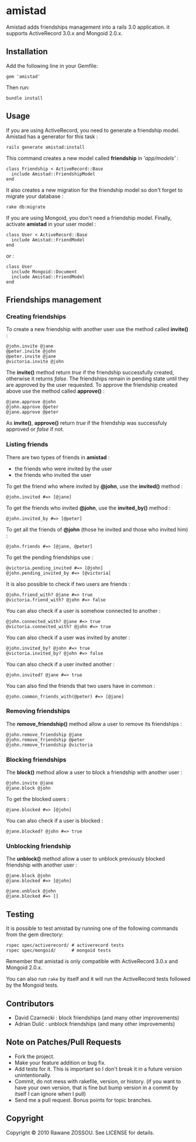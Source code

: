 # amistad #

Amistad adds friendships management into a rails 3.0 application. it supports ActiveRecord 3.0.x and Mongoid 2.0.x.

## Installation ##

Add the following line in your Gemfile:

    gem 'amistad'

Then run:

    bundle install

## Usage ##

If you are using ActiveRecord, you need to generate a friendship model. Amistad has a generator for this task :

    rails generate amistad:install  
    
This command creates a new model called __friendship__ in *'app/models'* :

    class Friendship < ActiveRecord::Base
      include Amistad::FriendshipModel
    end

It also creates a new migration for the friendship model so don't forget to migrate your database :

    rake db:migrate

If you are using Mongoid, you don't need a friendship model. Finally, activate __amistad__ in your user model :

    class User < ActiveRecord::Base  
      include Amistad::FriendModel
    end
    
or :

    class User
      include Mongoid::Document
      include Amistad::FriendModel
    end
    
## Friendships management ##

### Creating friendships ###
To create a new friendship with another user use the method called __invite()__ :

    @john.invite @jane
    @peter.invite @john
    @peter.invite @jane
    @victoria.invite @john
    
The __invite()__ method return *true* if the friendship successfully created, otherwise it returns *false*. The friendships remain in pending state until they are approved by the user requested. To approve the friendship created above use the method called __approve()__ :

    @jane.approve @john
    @john.approve @peter
    @jane.approve @peter
    
As __invite()__, __approve()__ return *true* if the friendship was successfuly approved or *false* if not.

### Listing friends ###

There are two types of friends in __amistad__ :

- the friends who were invited by the user
- the friends who invited the user

To get the friend who where invited by __@john__, use the __invited()__ method :

    @john.invited #=> [@jane]
    
To get the friends who invited __@john__, use the __invited_by()__ method :

    @john.invited_by #=> [@peter]
    
To get all the friends of __@john__ (those he invited and those who invited him) :

    @john.friends #=> [@jane, @peter]
    
To get the pending friendships use :

    @victoria.pending_invited #=> [@john]
    @john.pending_invited_by #=> [@victoria]
    
It is also possible to check if two users are friends :

    @john.friend_with? @jane #=> true
    @victoria.friend_with? @john #=> false

You can also check if a user is somehow connected to another :

    @john.connected_with? @jane #=> true
    @victoria.connected_with? @john #=> true

You can also check if a user was invited by anoter :

    @john.invited_by? @john #=> true
    @victoria.invited_by? @john #=> false

You can also check if a user invited another :

    @john.invited? @jane #=> true

You can also find the friends that two users have in common :

    @john.common_friends_with(@peter) #=> [@jane]
    
### Removing friendships ###

The __remove_friendship()__ method allow a user to remove its friendships :

    @john.remove_friendship @jane
    @john.remove_friendship @peter
    @john.remove_friendship @victoria
    
### Blocking friendships ###

The __block()__ method allow a user to block a friendship with another user :

    @john.invite @jane
    @jane.block @john
    
To get the blocked users :

    @jane.blocked #=> [@john]

You can also check if a user is blocked :

    @jane.blocked? @john #=> true

### Unblocking friendship ###

The __unblock()__ method allow a user to unblock previously blocked friendship with another user :

    @jane.block @john
    @jane.blocked #=> [@john]

    @jane.unblock @john
    @jane.blocked #=> []

## Testing ##

It is possible to test amistad by running one of the following commands from the gem directory:

    rspec spec/activerecord/ # activerecord tests
    rspec spec/mongoid/      # mongoid tests
    
Remember that amistad is only compatible with ActiveRecord 3.0.x and Mongoid 2.0.x.

You can also run `rake` by itself and it will run the ActiveRecord tests followed by the Mongoid tests.

## Contributors ##

* David Czarnecki : block friendships (and many other improvements)
* Adrian Dulić : unblock friendships (and many other improvements)

## Note on Patches/Pull Requests ##
 
* Fork the project.
* Make your feature addition or bug fix.
* Add tests for it. This is important so I don't break it in a future version unintentionally.
* Commit, do not mess with rakefile, version, or history. (if you want to have your own version, that is fine but bump version in a commit by itself I can ignore when I pull)
* Send me a pull request. Bonus points for topic branches.

## Copyright ##

Copyright © 2010 Rawane ZOSSOU. See LICENSE for details.
